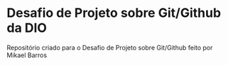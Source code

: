 # Desafio de Projeto sobre Git/Github da DIO 
Repositório criado para o Desafio de Projeto sobre Git/Github feito por Mikael Barros
